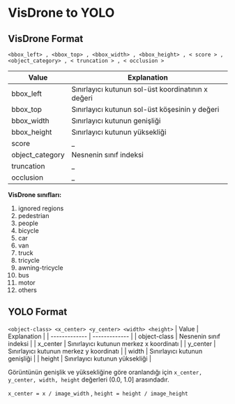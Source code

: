 # VisDrone to YOLO

## VisDrone Format 

```<bbox_left> , <bbox_top> , <bbox_width> , <bbox_height> , < score > , <object_category> , < truncation > , < occlusion >```
 
| Value  | Explanation |
| ------------- | ------------- |
| bbox_left  | Sınırlayıcı kutunun sol-üst koordinatının x değeri |
| bbox_top  | Sınırlayıcı kutunun sol-üst köşesinin y değeri  |
| bbox_width  | Sınırlayıcı kutunun genişliği  |
| bbox_height  | Sınırlayıcı kutunun yüksekliği  |
| score | _ |
| object_category | Nesnenin sınıf indeksi | 
| truncation | _ |
| occlusion | _ |
  
**VisDrone sınıfları:** 
  1. ignored regions 
  2. pedestrian 
  3. people 
  4. bicycle 
  5. car
  6. van 
  7. truck  
  8. tricycle  
  9. awning-tricycle 
  10. bus 
  11. motor 
  12. others 
 
## YOLO Format 
```<object-class> <x_center> <y_center> <width> <height>```
| Value  | Explanation |
| ------------- | ------------- |
| object-class  | Nesnenin sınıf indeksi |
| x_center  | Sınırlayıcı kutunun merkez x koordinatı |
| y_center  | Sınırlayıcı kutunun merkez y koordinatı |
| width  | Sınırlayıcı kutunun genişliği  |
| height | Sınırlayıcı kutunun yüksekliği |

Görüntünün genişlik ve yüksekliğine göre oranlandığı için ```x_center, y_center, width, height``` değerleri (0.0, 1.0] arasındadır.

```x_center = x / image_width``` , ```height = height / image_height```
